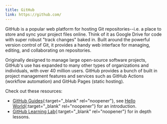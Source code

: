 ```yaml
---
title: GitHub
link: https://github.com/
---
```


GitHub is a popular web platform for hosting Git repositories--i.e. a place to store and sync your project files online. 
Think of it as Google Drive for code with super robust "track changes" baked in.
Built around the powerful version control of Git, it provides a handy web interface for managing, editing, and collaborating on repositories.

Originally designed to manage large open-source software projects, GitHub's use has expanded to many other types of organizations and individuals, with over 40 million users. 
GitHub provides a bunch of built in project management features and services such as GitHub Actions (workflow automation) and GitHub Pages (static hosting).

Check out these resources: 

- [GitHub Guides](https://guides.github.com/){:target="_blank" rel="noopener"}, see [Hello World](https://guides.github.com/activities/hello-world/){:target="_blank" rel="noopener"} for an introduction.
- [GitHub Learning Lab](https://lab.github.com/){:target="_blank" rel="noopener"} for in depth lessons.
